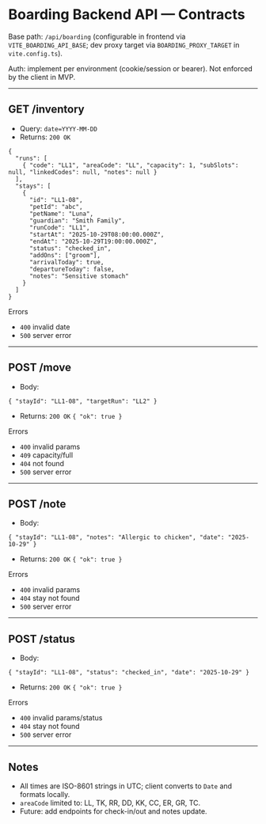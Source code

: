 # Boarding Backend API — Contracts

Base path: `/api/boarding` (configurable in frontend via `VITE_BOARDING_API_BASE`; dev proxy target via `BOARDING_PROXY_TARGET` in `vite.config.ts`).

Auth: implement per environment (cookie/session or bearer). Not enforced by the client in MVP.

---

## GET /inventory
- Query: `date=YYYY-MM-DD`
- Returns: `200 OK`
```
{
  "runs": [
    { "code": "LL1", "areaCode": "LL", "capacity": 1, "subSlots": null, "linkedCodes": null, "notes": null }
  ],
  "stays": [
    {
      "id": "LL1-08",
      "petId": "abc",
      "petName": "Luna",
      "guardian": "Smith Family",
      "runCode": "LL1",
      "startAt": "2025-10-29T08:00:00.000Z",
      "endAt": "2025-10-29T19:00:00.000Z",
      "status": "checked_in",
      "addOns": ["groom"],
      "arrivalToday": true,
      "departureToday": false,
      "notes": "Sensitive stomach"
    }
  ]
}
```

Errors
- `400` invalid date
- `500` server error

---

## POST /move
- Body:
```
{ "stayId": "LL1-08", "targetRun": "LL2" }
```
- Returns: `200 OK` `{ "ok": true }`

Errors
- `400` invalid params
- `409` capacity/full
- `404` not found
- `500` server error

---

## POST /note
- Body:
```
{ "stayId": "LL1-08", "notes": "Allergic to chicken", "date": "2025-10-29" }
```
- Returns: `200 OK` `{ "ok": true }`

Errors
- `400` invalid params
- `404` stay not found
- `500` server error

---

## POST /status
- Body:
```
{ "stayId": "LL1-08", "status": "checked_in", "date": "2025-10-29" }
```
- Returns: `200 OK` `{ "ok": true }`

Errors
- `400` invalid params/status
- `404` stay not found
- `500` server error

---

## Notes
- All times are ISO-8601 strings in UTC; client converts to `Date` and formats locally.
- `areaCode` limited to: LL, TK, RR, DD, KK, CC, ER, GR, TC.
- Future: add endpoints for check-in/out and notes update.

